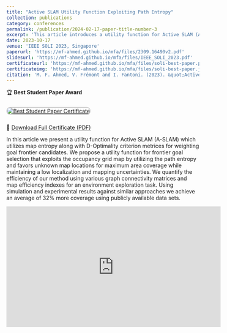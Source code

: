 ```yaml
---
title: "Active SLAM Utility Function Exploiting Path Entropy"
collection: publications
category: conferences
permalink: /publication/2024-02-17-paper-title-number-3
excerpt: 'This article introduces a utility function for Active SLAM (A-SLAM) that combines map entropy with D-Optimality criteria to prioritize goal frontier selection. The function leverages occupancy grid maps, emphasizing unknown areas for maximum coverage while minimizing localization and mapping uncertainties. Efficiency is assessed through graph connectivity metrics and map efficiency indices in exploration tasks. Simulations and experiments on public datasets demonstrate a 32% improvement in area coverage compared to similar methods.'
date: 2023-10-17
venue: 'IEEE SOLI 2023, Singapore'
paperurl: 'https://mf-ahmed.github.io/mfa/files/2309.16490v2.pdf'
slidesurl: 'https://mf-ahmed.github.io/mfa/files/IEEE_SOLI_2023.pdf'
certificateurl: 'https://mf-ahmed.github.io/mfa/files/soli-best-paper.pdf'
certificateimg: 'https://mf-ahmed.github.io/mfa/files/soli-best-paper.jpg'
citation: 'M. F. Ahmed, V. Frémont and I. Fantoni. (2023). &quot;Active SLAM Utility Function Exploiting Path Entropy.&quot; <i>IEEE SOLI</i>. PP. 1-7., doi: 10.1109/SOLI60636.2023.10425063 (Best Student Paper Award)'
---
```


🏆 **Best Student Paper Award**

<a href="https://mf-ahmed.github.io/mfa/files/soli-best-paper.pdf" target="_blank">
  <img src="https://mf-ahmed.github.io/mfa/files/soli-best-paper.jpg" 
       alt="Best Student Paper Certificate" 
       style="max-width: 500px; border: 2px solid #ccc; border-radius: 10px; margin: 10px 0;">
</a>  

📄 <u><a href="https://mf-ahmed.github.io/mfa/files/soli-best-paper.pdf" target="_blank">Download Full Certificate (PDF)</a></u>

In this article we present a utility function for Active SLAM (A-SLAM) which utilizes map entropy along
with D-Optimality criterion metrices for weighting goal frontier candidates. We propose a utility function for frontier goal
selection that exploits the occupancy grid map by utilizing the path entropy and favors unknown map locations for maximum
area coverage while maintaining a low localization and mapping uncertainties. We quantify the efficiency of our method using
various graph connectivity matrices and map efficiency indexes for an environment exploration task. Using simulation and
experimental results against similar approaches we achieve an average of 32% more coverage using publicly available data sets.

<iframe width="560" height="315" 
    src="https://www.youtube.com/embed/XjSBctHOMLY?autoplay=1" 
    title="YouTube video player" 
    frameborder="0" 
    allow="accelerometer; autoplay; clipboard-write; encrypted-media; gyroscope; picture-in-picture" 
    allowfullscreen>
</iframe>
